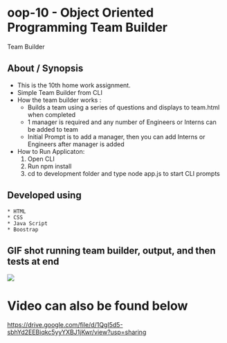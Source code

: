 # oop-10 - Object Oriented Programming Team Builder

Team Builder

## About / Synopsis

- This is the 10th home work assignment.
- Simple Team Builder from CLI
- How the team builder works :
  - Builds a team using a series of questions and displays to team.html when completed
  - 1 manager is required and any number of Engineers or Interns can be added to team
  - Initial Prompt is to add a manager, then you can add Interns or Engineers after manager is added
- How to Run Applicaton:
  1. Open CLI
  2. Run npm install
  3. cd to development folder and type node app.js to start CLI prompts

## Developed using

    * HTML
    * CSS
    * Java Script
    * Boostrap

## GIF shot running team builder, output, and then tests at end

![](./Assets/oopGIF.gif)

# Video can also be found below

https://drive.google.com/file/d/1QgI5d5-sbhYd2EEBiqkc5yyYXBJ1jKwr/view?usp=sharing
